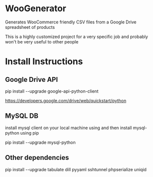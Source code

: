 # WooGenerator
Generates WooCommerce friendly CSV files from a Google Drive spreadsheet of products

This is a highly customized project for a very specific job and probably won't be very useful to other people

Install Instructions
====================

Google Drive API
----------------

pip install --upgrade google-api-python-client

https://developers.google.com/drive/web/quickstart/python

MySQL DB
--------

install mysql client on your local machine using  and then install mysql-python using pip

pip install --upgrade mysql-python


Other dependencies
------------------

pip install --upgrade tabulate dill pyyaml sshtunnel phpserialize uniqid
